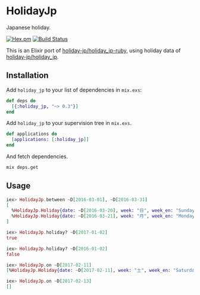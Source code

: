 HolidayJp
==
Japanese holiday.

[![Hex.pm](https://img.shields.io/hexpm/v/holiday_jp.svg)](https://hex.pm/packages/holiday_jp)
[![Build Status](https://travis-ci.org/holiday-jp/holiday_jp-elixir.svg?branch=master)](https://travis-ci.org/holiday-jp/holiday_jp-elixir)

This is an Elixir port of [holiday-jp/holiday_jp-ruby](https://github.com/holiday-jp/holiday_jp-ruby), using holiday data of [holiday-jp/holiday_jp](https://github.com/holiday-jp/holiday_jp).

Installation
--
Add `holiday_jp` to your list of dependencies in `mix.exs`:

```elixir
def deps do
  [{:holiday_jp, "~> 0.3"}]
end
```

Add `holiday_jp` to your supervision tree in `mix.exs`.

```elixir
def applications do
  [applications: [:holiday_jp]]
end
```

And fetch dependencies.

```sh
mix deps.get
```

Usage
--
```elixir
iex> HolidayJp.between ~D[2016-03-01], ~D[2016-03-31]
[
  %HolidayJp.Holiday{date: ~D[2016-03-20], week: "日", week_en: "Sunday", name: "春分の日", name_en: "Vernal Equinox Day"},
  %HolidayJp.Holiday{date: ~D[2016-03-21], week: "月", week_en: "Monday", name: "春分の日 振替休日", name_en: "Holiday in lieu"},
]

iex> HolidayJp.holiday? ~D[2017-01-02]
true

iex> HolidayJp.holiday? ~D[2016-01-02]
false

iex> HolidayJp.on ~D[2017-02-11]
[%HolidayJp.Holiday{date: ~D[2017-02-11], week: "土", week_en: "Saturday", name: "建国記念の日", name_en: "National Foundation Day"}]

iex> HolidayJp.on ~D[2017-02-13]
[]
```
